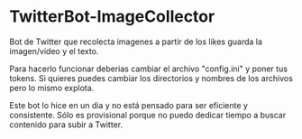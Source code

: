 # TwitterBot-ImageCollector
Bot de Twitter que recolecta imagenes a partir de los likes guarda la imagen/video y el texto.


Para hacerlo funcionar deberias cambiar el archivo "config.ini" y poner tus tokens. Si quieres puedes cambiar los directorios y nombres de los archivos pero lo mismo explota.

Este bot lo hice en un dia y no está pensado para ser eficiente y consistente. Sólo es provisional porque no puedo dedicar tiempo a buscar contenido para subir a Twitter.
